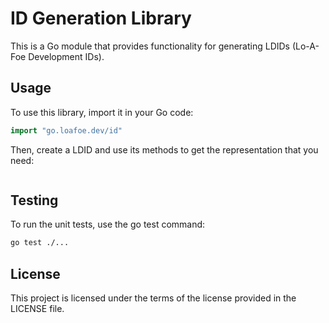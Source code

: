 # ID Generation Library

This is a Go module that provides functionality for generating LDIDs (Lo-A-Foe Development IDs).

## Usage

To use this library, import it in your Go code:

```go
import "go.loafoe.dev/id"
```

Then, create a LDID and use its methods to get the representation that you need:

```go

```

## Testing

To run the unit tests, use the go test command:

```sh
go test ./...
```

## License

This project is licensed under the terms of the license provided in the LICENSE file.
